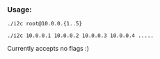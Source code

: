 ### Usage:

```
./i2c root@10.0.0.{1..5}
```

```
./i2c 10.0.0.1 10.0.0.2 10.0.0.3 10.0.0.4 .....
```

Currently accepts no flags :)

